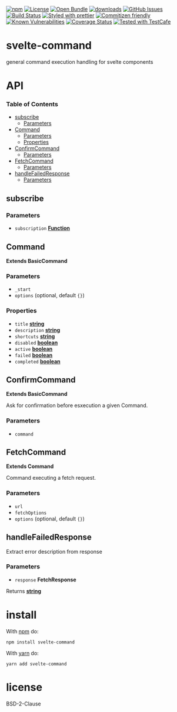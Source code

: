 [![npm](https://img.shields.io/npm/v/svelte-command.svg)](https://www.npmjs.com/package/svelte-command)
[![License](https://img.shields.io/badge/License-BSD%203--Clause-blue.svg)](https://opensource.org/licenses/BSD-3-Clause)
[![Open Bundle](https://bundlejs.com/badge-light.svg)](https://bundlejs.com/?q=svelte-command)
[![downloads](http://img.shields.io/npm/dm/svelte-command.svg?style=flat-square)](https://npmjs.org/package/svelte-command)
[![GitHub Issues](https://img.shields.io/github/issues/arlac77/svelte-command.svg?style=flat-square)](https://github.com/arlac77/svelte-command/issues)
[![Build Status](https://img.shields.io/endpoint.svg?url=https%3A%2F%2Factions-badge.atrox.dev%2Farlac77%2Fsvelte-command%2Fbadge\&style=flat)](https://actions-badge.atrox.dev/arlac77/svelte-command/goto)
[![Styled with prettier](https://img.shields.io/badge/styled_with-prettier-ff69b4.svg)](https://github.com/prettier/prettier)
[![Commitizen friendly](https://img.shields.io/badge/commitizen-friendly-brightgreen.svg)](http://commitizen.github.io/cz-cli/)
[![Known Vulnerabilities](https://snyk.io/test/github/arlac77/svelte-command/badge.svg)](https://snyk.io/test/github/arlac77/svelte-command)
[![Coverage Status](https://coveralls.io/repos/arlac77/svelte-command/badge.svg)](https://coveralls.io/github/arlac77/svelte-command)
[![Tested with TestCafe](https://img.shields.io/badge/tested%20with-TestCafe-2fa4cf.svg)](https://github.com/DevExpress/testcafe)

# svelte-command

general command execution handling for svelte components

# API

<!-- Generated by documentation.js. Update this documentation by updating the source code. -->

### Table of Contents

*   [subscribe](#subscribe)
    *   [Parameters](#parameters)
*   [Command](#command)
    *   [Parameters](#parameters-1)
    *   [Properties](#properties)
*   [ConfirmCommand](#confirmcommand)
    *   [Parameters](#parameters-2)
*   [FetchCommand](#fetchcommand)
    *   [Parameters](#parameters-3)
*   [handleFailedResponse](#handlefailedresponse)
    *   [Parameters](#parameters-4)

## subscribe

### Parameters

*   `subscription` **[Function](https://developer.mozilla.org/docs/Web/JavaScript/Reference/Statements/function)**&#x20;

## Command

**Extends BasicCommand**

### Parameters

*   `_start` &#x20;
*   `options`   (optional, default `{}`)

### Properties

*   `title` **[string](https://developer.mozilla.org/docs/Web/JavaScript/Reference/Global_Objects/String)**&#x20;
*   `description` **[string](https://developer.mozilla.org/docs/Web/JavaScript/Reference/Global_Objects/String)**&#x20;
*   `shortcuts` **[string](https://developer.mozilla.org/docs/Web/JavaScript/Reference/Global_Objects/String)**&#x20;
*   `disabled` **[boolean](https://developer.mozilla.org/docs/Web/JavaScript/Reference/Global_Objects/Boolean)**&#x20;
*   `active` **[boolean](https://developer.mozilla.org/docs/Web/JavaScript/Reference/Global_Objects/Boolean)**&#x20;
*   `failed` **[boolean](https://developer.mozilla.org/docs/Web/JavaScript/Reference/Global_Objects/Boolean)**&#x20;
*   `completed` **[boolean](https://developer.mozilla.org/docs/Web/JavaScript/Reference/Global_Objects/Boolean)**&#x20;

## ConfirmCommand

**Extends BasicCommand**

Ask for confirmation before esxecution a given Command.

### Parameters

*   `command` &#x20;

## FetchCommand

**Extends Command**

Command executing a fetch request.

### Parameters

*   `url` &#x20;
*   `fetchOptions` &#x20;
*   `options`   (optional, default `{}`)

## handleFailedResponse

Extract error description from response

### Parameters

*   `response` **FetchResponse**&#x20;

Returns **[string](https://developer.mozilla.org/docs/Web/JavaScript/Reference/Global_Objects/String)**&#x20;

# install

With [npm](http://npmjs.org) do:

```shell
npm install svelte-command
```

With [yarn](https://yarnpkg.com) do:

```shell
yarn add svelte-command
```

# license

BSD-2-Clause
